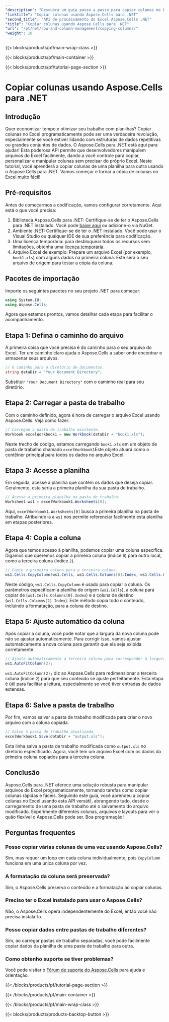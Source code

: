 ```yaml
---
"description": "Descubra um guia passo a passo para copiar colunas no Excel usando o Aspose.Cells para .NET. Simplifique suas tarefas com dados com instruções claras."
"linktitle": "Copiar colunas usando Aspose.Cells para .NET"
"second_title": "API de processamento do Excel Aspose.Cells .NET"
"title": "Copiar colunas usando Aspose.Cells para .NET"
"url": "/pt/net/row-and-column-management/copying-columns/"
"weight": 10
---
```


{{< blocks/products/pf/main-wrap-class >}}

{{< blocks/products/pf/main-container >}}

{{< blocks/products/pf/tutorial-page-section >}}

# Copiar colunas usando Aspose.Cells para .NET

## Introdução
Quer economizar tempo e otimizar seu trabalho com planilhas? Copiar colunas no Excel programaticamente pode ser uma verdadeira revolução, especialmente se você estiver lidando com estruturas de dados repetitivas ou grandes conjuntos de dados. O Aspose.Cells para .NET está aqui para ajudar! Esta poderosa API permite que desenvolvedores manipulem arquivos do Excel facilmente, dando a você controle para copiar, personalizar e manipular colunas sem precisar do próprio Excel. Neste tutorial, você aprenderá a copiar colunas de uma planilha para outra usando o Aspose.Cells para .NET. 
Vamos começar e tornar a cópia de colunas no Excel muito fácil!
## Pré-requisitos
Antes de começarmos a codificação, vamos configurar corretamente. Aqui está o que você precisa:
1. Biblioteca Aspose.Cells para .NET: Certifique-se de ter o Aspose.Cells para .NET instalado. Você pode [baixe aqui](https://releases.aspose.com/cells/net/) ou adicione-o via NuGet.
2. Ambiente .NET: Certifique-se de ter o .NET instalado. Você pode usar o Visual Studio ou qualquer IDE de sua preferência para codificação.
3. Uma licença temporária: para desbloquear todos os recursos sem limitações, obtenha uma [licença temporária](https://purchase.aspose.com/temporary-license/).
4. Arquivo Excel de exemplo: Prepare um arquivo Excel (por exemplo, `book1.xls`) com alguns dados na primeira coluna. Este será o seu arquivo de origem para testar a cópia da coluna.
## Pacotes de importação
Importe os seguintes pacotes no seu projeto .NET para começar:
```csharp
using System.IO;
using Aspose.Cells;
```
Agora que estamos prontos, vamos detalhar cada etapa para facilitar o acompanhamento.
## Etapa 1: Defina o caminho do arquivo
A primeira coisa que você precisa é do caminho para o seu arquivo do Excel. Ter um caminho claro ajuda o Aspose.Cells a saber onde encontrar e armazenar seus arquivos.
```csharp
// O caminho para o diretório de documentos.
string dataDir = "Your Document Directory";
```
Substituir `"Your Document Directory"` com o caminho real para seu diretório.
## Etapa 2: Carregar a pasta de trabalho
Com o caminho definido, agora é hora de carregar o arquivo Excel usando Aspose.Cells. Veja como fazer:
```csharp
// Carregue a pasta de trabalho existente.
Workbook excelWorkbook1 = new Workbook(dataDir + "book1.xls");
```
Neste trecho de código, estamos carregando `book1.xls` em um objeto de pasta de trabalho chamado `excelWorkbook1`Este objeto atuará como o contêiner principal para todos os dados no arquivo Excel.
## Etapa 3: Acesse a planilha
Em seguida, acesse a planilha que contém os dados que deseja copiar. Geralmente, esta seria a primeira planilha da sua pasta de trabalho.
```csharp
// Acesse a primeira planilha na pasta de trabalho.
Worksheet ws1 = excelWorkbook1.Worksheets[0];
```
Aqui, `excelWorkbook1.Worksheets[0]` busca a primeira planilha na pasta de trabalho. Atribuindo-a a `ws1` nos permite referenciar facilmente esta planilha em etapas posteriores.
## Etapa 4: Copie a coluna
Agora que temos acesso à planilha, podemos copiar uma coluna específica. Digamos que queremos copiar a primeira coluna (índice `0`) para outro local, como a terceira coluna (índice `2`).
```csharp
// Copie a primeira coluna para a terceira coluna.
ws1.Cells.CopyColumn(ws1.Cells, ws1.Cells.Columns[0].Index, ws1.Cells.Columns[2].Index);
```
Neste código, `ws1.Cells.CopyColumn` é usado para copiar a coluna. Os parâmetros especificam a planilha de origem (`ws1.Cells`), a coluna para copiar de (`ws1.Cells.Columns[0].Index`) e a coluna de destino (`ws1.Cells.Columns[2].Index`). Este método copia todo o conteúdo, incluindo a formatação, para a coluna de destino.
## Etapa 5: Ajuste automático da coluna
Após copiar a coluna, você pode notar que a largura da nova coluna pode não se ajustar automaticamente. Para corrigir isso, vamos ajustar automaticamente a nova coluna para garantir que ela seja exibida corretamente.
```csharp
// Ajusta automaticamente a terceira coluna para corresponder à largura do conteúdo.
ws1.AutoFitColumn(2);
```
`ws1.AutoFitColumn(2);` diz ao Aspose.Cells para redimensionar a terceira coluna (índice `2`) para que seu conteúdo se ajuste perfeitamente. Esta etapa é útil para facilitar a leitura, especialmente se você tiver entradas de dados extensas.
## Etapa 6: Salve a pasta de trabalho
Por fim, vamos salvar a pasta de trabalho modificada para criar o novo arquivo com a coluna copiada. 
```csharp
// Salve a pasta de trabalho atualizada.
excelWorkbook1.Save(dataDir + "output.xls");
```
Esta linha salva a pasta de trabalho modificada como `output.xls` no diretório especificado. Agora, você tem um arquivo Excel com os dados da primeira coluna copiados para a terceira coluna.
## Conclusão
Aspose.Cells para .NET oferece uma solução robusta para manipular arquivos do Excel programaticamente, tornando tarefas como copiar colunas rápidas e fáceis. Seguindo este guia, você aprendeu a copiar colunas no Excel usando esta API versátil, abrangendo tudo, desde o carregamento de uma pasta de trabalho até o salvamento do arquivo modificado. Experimente diferentes colunas, arquivos e layouts para ver o quão flexível o Aspose.Cells pode ser. Boa programação!
## Perguntas frequentes
### Posso copiar várias colunas de uma vez usando Aspose.Cells?  
Sim, mas requer um loop em cada coluna individualmente, pois `CopyColumn` funciona em uma única coluna por vez. 
### A formatação da coluna será preservada?  
Sim, o Aspose.Cells preserva o conteúdo e a formatação ao copiar colunas.
### Preciso ter o Excel instalado para usar o Aspose.Cells?  
Não, o Aspose.Cells opera independentemente do Excel, então você não precisa instalá-lo.
### Posso copiar dados entre pastas de trabalho diferentes?  
Sim, ao carregar pastas de trabalho separadas, você pode facilmente copiar dados da planilha de uma pasta de trabalho para outra.
### Como obtenho suporte se tiver problemas?  
Você pode visitar o [Fórum de suporte do Aspose.Cells](https://forum.aspose.com/c/cells/9) para ajuda e orientação.

{{< /blocks/products/pf/tutorial-page-section >}}

{{< /blocks/products/pf/main-container >}}

{{< /blocks/products/pf/main-wrap-class >}}

{{< blocks/products/products-backtop-button >}}